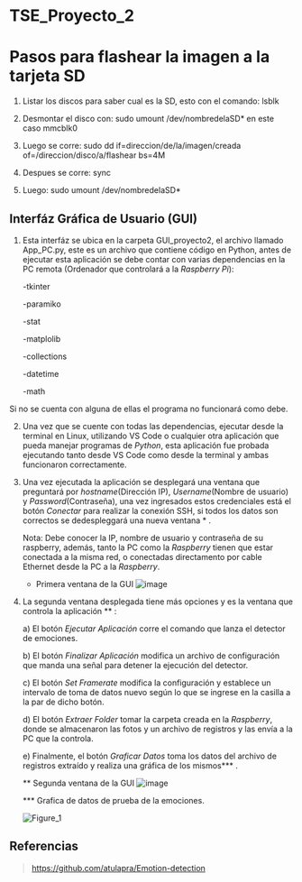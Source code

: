 # TSE_Proyecto_2

# Pasos para flashear la imagen a la tarjeta SD
1) Listar los discos para saber cual es la SD, esto con el comando:
      lsblk
      
2) Desmontar el disco con:
      sudo umount /dev/nombredelaSD* en este caso mmcblk0
      
3) Luego se corre: sudo dd if=direccion/de/la/imagen/creada of=/direccion/disco/a/flashear bs=4M

4) Despues se corre: sync

5) Luego: sudo umount /dev/nombredelaSD*


## Interfáz Gráfica de Usuario (GUI)
1) Esta interfáz se ubica en la carpeta GUI_proyecto2, el archivo llamado App_PC.py, este es un archivo que contiene código en Python, antes de ejecutar esta aplicación se debe contar con varias dependencias en la PC remota (Ordenador que controlará a la _Raspberry Pi_):

      -tkinter 
      
      -paramiko
      
      -stat
      
      -matplolib
      
      -collections
      
      -datetime
      
      -math
      
Si no se cuenta con alguna de ellas el programa no funcionará como debe.

2) Una vez que se cuente con todas las dependencias, ejecutar desde la terminal en Linux, utilizando VS Code o cualquier otra aplicación que pueda manejar programas de _Python_, esta aplicación fue probada ejecutando tanto desde VS Code como desde la terminal y ambas funcionaron correctamente.

3) Una vez ejecutada la aplicación se desplegará una ventana que preguntará por _hostname_(Dirección IP), _Username_(Nombre de usuario) y _Password_(Contraseña), una vez ingresados estos credenciales está el botón _Conectar_ para realizar la conexión SSH, si todos los datos son correctos se dedespleggará una nueva ventana * .

      Nota: Debe conocer la IP, nombre de usuario y contraseña de su raspberry, además, tanto la PC como la _Raspberry_ tienen que estar conectada             a la misma red, o conectadas directamento por cable Ethernet desde la PC a la _Raspberry_.
      
      * Primera ventana de la GUI
      ![image](https://github.com/javierespinoza09/TSE_Proyecto_2/assets/88163880/56ef3d48-220b-4339-b957-11435620eee9)

4) La segunda ventana desplegada tiene más opciones y es la ventana que controla la aplicación ** :

      a) El botón _Ejecutar Aplicación_ corre el comando que lanza el detector de emociones.
      
      b) El botón _Finalizar Aplicación_ modifica un archivo de configuración que manda una señal para detener la ejecución del detector.
      
      c) El botón _Set Framerate_ modifica la configuración y establece un intervalo de toma de datos nuevo según lo que se ingrese en la casilla          a la par de dicho botón.
      
      d) El botón _Extraer Folder_ tomar la carpeta creada en la _Raspberry_, donde se almacenaron las fotos y un archivo de registros y las envía          a la PC que la controla.
      
      e) Finalmente, el botón _Graficar Datos_ toma los datos del archivo de registros extraído y realiza una gráfica de los mismos*** .
      
      ** Segunda ventana de la GUI
      ![image](https://github.com/javierespinoza09/TSE_Proyecto_2/assets/88163880/e43f1611-e9c5-4bfb-9a74-0f1279f4f544)


      *** Grafica de datos de prueba de la emociones.

      ![Figure_1](https://github.com/javierespinoza09/TSE_Proyecto_2/assets/88163880/ecb2ae8b-2195-4df3-b4f7-e96037822f8c)



## Referencias
> https://github.com/atulapra/Emotion-detection


